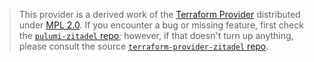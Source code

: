 > This provider is a derived work of the [Terraform Provider](https://github.com/zitadel/terraform-provider-zitadel)
> distributed under [MPL 2.0](https://www.mozilla.org/en-US/MPL/2.0/). If you encounter a bug or missing feature,
> first check the [`pulumi-zitadel` repo](https://github.com/scoretechnologies/pulumi-zitadel/issues); however, if that doesn't turn up anything,
> please consult the source [`terraform-provider-zitadel` repo](https://github.com/zitadel/terraform-provider-zitadel/issues).